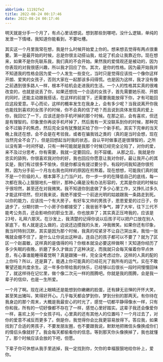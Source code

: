 ```yaml
---
abbrlink: 11192fe2
title: 2022-08-24 00:17:46
date: 2022-08-24 00:17:46
---
```


明天就是分手一个月了，有点心里话想说。想到那些到哪吧，没什么逻辑，单纯的发泄一下情绪，我知道你能看到，不要吐槽。

其实这一个月里我常在想，我是什么时候开始爱上你的。想来想去觉得有两点很重要。第一是最开始的时候，总是你很主动搭讪我，给足了机会让我靠近你。现在想来，如果不是你先联系我，我们真的不会开始。果然我的爱情观还是被动的，因为你表现的对我很感兴趣，所以我才回应了你。其次，是你的性格。因为最开始我并不知道我的性格会因为爱一个人发生一些变化，当时只是觉得应该找一个像你这样开朗、爱笑的女孩子，否则大家在一起那该多闷得慌。也是因为这样，我才没有像之前遇到很多路人一样，根本不给机会走进我的生活。一个人的性格其实真的很难改变的，也就是说丢了你，如果还想找一个合适的女孩子，首先需要她乐观、开朗的同时，还能主动跟我搭话，在这样的前提下，还需要我能放得下你，才有可能回应这段爱意。平心而论，这样的概率发生在我身上，会有多少呢？当我说离开你我也能找到喜欢的女孩子的时候，你不会真的信了吧？而且说到具体发现真的爱上你，我回忆了一下，应该还是你手机坏掉的那个时候。在那之前，会有喜欢，但还是有理智的。印象里你再说手机坏掉了，然后我有一天没联系到你的时候，那种完全不过脑子的焦虑，然后完全没有犹豫就买给了你一个新手机，其实下完单的当天晚上我还在想，会不会是在考验我，或者在骗我钱之类的（真的是当时会想，现在当然完全不会了），但是回想起当时我的状态，自认平时做事还是很理智的，之所以没有第一时间怀疑，只有一种可能就是我那个时候已经完全沦陷了，对你的爱，来不及过分思考，你有需要，我就一定要回应。刻不容缓。
从那之后，我就是你忠实的舔狗，你很喜欢我对你的好，我也回应你愿意让我对你好。最让我开心的其实是，我们有过很多不愉快，但是你都没有提过要分手。有段时间我知道你很煎熬，因为分手前一个月左右我也同样的原因在煎熬着。现在想想，可能我们真的就不是一个阶级的人，根本算不上门当户对。你一步一步的在降低自己的底线，每一次都在我心上狠狠地扎一根针，那种心痛是没有办法形容的，尤其是你说的时候似乎很坦然，甚至还在对我微笑。我不知道你到底做了多少心里工作，又挣扎过多久才能这样坦然，但对我来说，我绝不接受一个前途光明的姑娘跟我一条路走到死。以你的能力，应该找一个有大房子，有好车又帅的男孩子，恩恩爱爱的过日子，你退步了，分期付款一个小房子你都接受了；我爸爸不争气，蹲了大牢，往下三代不能考公务员，还会影响你的职业生涯，你也放弃了；其实真正压垮我的，应该是23号，礼拜六那天。在沙发上，我清楚的记得你说以后孩子可以把户口放在别人家底下，有人就是这么做的，边说还边摸我的头发，冲我微笑。如果你还有印象，我当时特别沉默，其实是因为那个时候，我真的咬紧牙不让自己哭出来，我怕一张嘴就会绷不住了，是什么让你说出这种话，连自己的孩子都可以不要了？就为了区区一个赵晨敏，这样真的是值得的吗？你根本就没必要这样做啊！天知道你经历了多少失眠的夜晚，折磨了多久才做出了这种决定，而我就只会每天催着你早点休息，有心事谁能睡得着觉啊？真是跟猪一样，完全没考虑过你，这样的人真的配的上你吗？所以，还是算了。能遇上你可能真的已经花光了我所有的运气，实在不敢奢望还能共度余生。这一年多你带给我的快乐，已经够以后很长一段时间慢慢回味了，就这样待在记忆里，做个像二次元一样的图腾吧。你就是我的图腾，会是我一辈子的信仰，也是一生所爱。

一个月了啊。现在闭上眼睛还是能想到你嫩嫩的脸蛋，还有肆无忌惮的开怀大笑，甚至笑出猪叫，笑得好开心。几乎每天都会梦到你，梦到分别的那两天。有你待在我身边的那个周末，大概是我最安心的时光了，感觉一切都平静得像水一样，只有你和我，所有的一切好像都不存在了一样，感觉心里好踏实。这辈子我还会像爱你一样，喜欢上另一个女孩子吗，心里真的还有其他人的位置吗？一个月过去了，对你的爱意不减反而更多了。倒是你，我觉得你会比我更容易放得下。答应我，如果找到了合适的男孩子，不要发朋友圈，也不要跟我说，默默地把微信头像换成你们的情侣头像就好了。我会每天都偷看你的信息。等到那天你头像换掉了，我也就懂了。那个时候应该会放的下吧，但愿。

下辈子你可休想从我手里逃掉，我一定找到你，欠你的幸福狠狠地给你补上，爱你。
